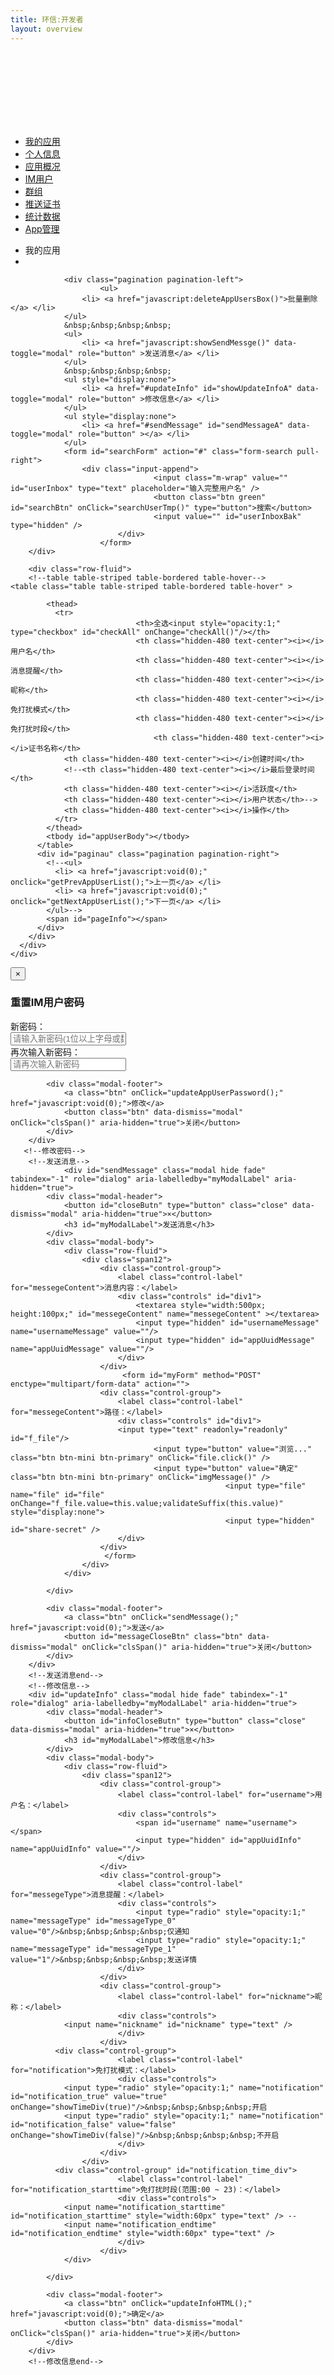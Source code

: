 ```yaml
---
title: 环信:开发者
layout: overview
---
```


<link href="/assets/css/bootstrap-2.3.2.min.css" rel="stylesheet" type="text/css" media="screen"/>
<link href="/assets/css/bootstrap-responsive-2.3.2.min.css" rel="stylesheet" type="text/css" media="screen"/>
<link href="/assets/css/font-awesome-3.1.0.min.css" rel="stylesheet" type="text/css" media="screen"/>


<link href="/assets/css/ace.min.css" rel="stylesheet" type="text/css" media="screen"/>
<link href="/assets/css/ace-responsive.min.css" rel="stylesheet" type="text/css" media="screen"/>
<link href="/assets/css/ace-skins.min.css" rel="stylesheet" type="text/css" media="screen"/>


<link href="/assets/css/management.css" rel="stylesheet" type="text/css" media="screen"/>
<link href="/assets/css/manage.css" rel="stylesheet" type="text/css" media="screen"/>



<script src="/assets/js/jquery-1.7.2.min.js"></script>
<script src="/assets/js/jquery.cookie-1.3.js"></script>
<script src="/assets/js/bootstrap-2.3.2.min.js"></script>
<script src="/assets/js/json2.js"></script>
<script src="/assets/js/ace-elements.min.js"></script>
<script src="/assets/js/ace.min.js"></script>
<script src="/assets/js/jquery.form.js"></script>
<script src="/assets/js/management.js"></script>
<script src="/assets/js/layer/layer.min.js"></script>
<script tyep="text/javascript">
	var appUuid = getQueryString('appUuid');
	var Application = $.cookie('Application');
	$(function(){
	    $('#showName').text(Application);
		if (!getToken() || getToken()==''){
			logout();
		}
		
		getAppProfile(appUuid);
		getAppUserList(appUuid);
		
		$('#searchForm').submit(function(){
				searchUserTmp();
				return false;
		});
	});	
	function imgMessage(){
		var img = $('#file').val().substr( $('#file').val().lastIndexOf('.')+1);
		img = img.toLowerCase();
		if(img == 'jpg'|| img == 'png'|| img == 'bmp'|| img =='gif' || img == 'jpeg' ){
		  var access_token = $.cookie('access_token');
		  var orgName = $.cookie('orgName');
		  var ajax_option = {
		  url:baseUrl + '/' + orgName + '/' + appUuid + '/chatfiles',
		  headers:{
		    'Accept':'application/json',
			'restrict-access':true,
			'Accept-Encoding':'gzip,deflate',
			'Authorization':'Bearer ' + access_token,
			},
			success:function(respData){
				$('#img1').remove();
				document.getElementById('messegeContent').style.display="none";
				$('#div1').append('<img id="img1" src="'+baseUrl + '/' + orgName + '/' + appUuid + '/chatfiles/'+respData.entities[0].uuid+'" />');
				var str = $('#file').val()+","+respData.entities[0]['share-secret'];
				$('#share-secret').val(str);
				},
				error:function(respData){
				}
				}

				$('#myForm').ajaxSubmit(ajax_option);
		}else{
			alert('此文件不是图片！请选择图片');
		}

	}
	// 上一页数据
	function getPrevAppUserList(){
		getAppUserList(appUuid,'forward');
	}
	// 下一页数据
	function getNextAppUserList(){
		getAppUserList(appUuid,'next');
	}
	
	// 搜索用户
	function searchUserTmp(){
		var username = $('#userInbox').val();
		if(username == '' || username == null){
			alert('请输入要查找的用户名');
		} else {
			searchUser(appUuid,username);
		}
	}
	//删除选定的用户
	function deleteAppUsersBox(){
		deleteAppUserCheckBox(appUuid);
	}
	
	// 应用概述页
	function toApppofile(){
	
		window.location.href = '/console/app_profile/index.html?appUuid='+appUuid;
	}
	
	// 用户管理页
	function toAppUsersPage(){
		window.location.href = '/console/app_users/index.html?appUuid='+appUuid;
	}
	
	// 群组管理页
	function togroupAppAdmin(){
		window.location.href = '/console/app_group/index.html?appUuid='+appUuid;
	}
	
	// 推送证书管理页
	function toAppCredentialsPage(){
		window.location.href = '/console/app_credentials/index.html?appUuid='+appUuid;
	}
	// 数据统计页面
	function toApppofileCounter(){
		window.location.href = '/console/app_profile_counter/index.html?appUuid='+appUuid;
	}
	
	// 应用管理员创建页面
	function toCreateAppAdmin(){
		window.location.href = '/console/app_admin_create/index.html?appUuid='+appUuid;
	}
	
	//管理员列表页面
	function toAppUserAdmin(){
		window.location.href = '/console/app_users_admin/index.html?appUuid='+appUuid;
	}
	
	//发送消息
	function showSendMessge(){
		sendMessge(appUuid);	
	}
	
	// 去除字符串中所有空格
	function removeAllSpace(str) {
	  	return str.replace(/\s+/g, "");
	}
	//发送消息判断
	function sendMessage(){
		var img = document.getElementById('img1');
		if(img == null ){
			sendUserMessage();
		}else{
			sendUserImgMessage();
		}
	}
	
	//免打扰时段显示隐藏
	function showTimeDiv(num){
		if(num){
		document.getElementById('notification_time_div').style.display='block';	
		}else{
		document.getElementById('notification_time_div').style.display='none';	
		}
	}
	
	//修改信息
	function updateInfoHTML(){
		updateInfo(appUuid);
	}
	
	function checkAll(){
		var ischeck = document.getElementById('checkAll');
		var checkbox = document.getElementsByName('checkbox');
		if(ischeck.checked){
			for (var i=0;i<checkbox.length;i++){
				checkbox[i].checked = true;	
			}	
		}else{
			for (var i=0;i<checkbox.length;i++){
				checkbox[i].checked = false;	
			}	
		}
	}
	
</script>

<div>

<div id="main-container" class="container-fluid"> <a href="javascript:void(0);" id="menu-toggler"> <span></span> </a>
  <div id="sidebar">
    <div id="sidebar-shortcuts">
      <div style="min-height: 40px;" id="sidebar-shortcuts-large"> </div>
      <div style="min-height: 40px;" id="sidebar-shortcuts-mini"> </div>
    </div>
    <ul class="nav nav-list">
			<li> <a href="/console/app_list" target="_self"> <i class="icon-ambulance"></i> <span>我的应用</span> </a></li>
			<li> <a href="/console/admin_home" target="_self"> <i class="icon-user"></i> <span>个人信息</span> </a></li>
			<li> <a href="javascript:toApppofile()" target="_self"> <i class="icon-info-sign"></i><span>应用概况</span> </a></li>
			<li class="active"> <a href="javascript:toAppUsersPage()" target="_self"> <i class="icon-user-md"></i><span>IM用户</span> </a></li>
			<li> <a href="javascript:togroupAppAdmin()" target="_self"> <i class="icon-group"></i><span>群组</span> </a></li>
			<li> <a href="javascript:toAppCredentialsPage()" target="_self"> <i class="icon-fighter-jet"></i><span>推送证书</span> </a></li>
			<li> <a href="javascript:toApppofileCounter()" target="_self"> <i class="icon-bar-chart"></i><span>统计数据</span> </a></li>
			<li> <a href="javascript:toAppUserAdmin()" target="_self"> <i class="icon-cog"></i><span>App管理</span> </a></li>
    </ul>
    <div id="sidebar-collapse"> <i class="icon-double-angle-left"></i> </div>
  </div>
  <div class="clearfix" id="main-content">
    <div id="breadcrumbs">
      <ul class="breadcrumb">
        <li> <i class="icon-home"></i> 我的应用 <span class="divider"> <i class="icon-angle-right"></i> </span> </li>
        <li> <a href="javascript:void(0);" target="_self"> <span id="showName"></span></a></li>
      </ul>
    </div>
    <div class="clearfix" id="page-content">
      <div class="row-fluid">

				<div class="pagination pagination-left">
						<ul>
	        		<li> <a href="javascript:deleteAppUsersBox()">批量删除</a> </li>
	      		</ul>
	      		&nbsp;&nbsp;&nbsp;&nbsp;
				<ul>
        			<li> <a href="javascript:showSendMessge()" data-toggle="modal" role="button" >发送消息</a> </li>
      			</ul>
                &nbsp;&nbsp;&nbsp;&nbsp;
                <ul style="display:none">
        			<li> <a href="#updateInfo" id="showUpdateInfoA" data-toggle="modal" role="button" >修改信息</a> </li>
      			</ul>
				<ul style="display:none">
        			<li> <a href="#sendMessage" id="sendMessageA" data-toggle="modal" role="button" ></a> </li>
      			</ul>
      			<form id="searchForm" action="#" class="form-search pull-right">
	      			<div class="input-append">
									<input class="m-wrap" value="" id="userInbox" type="text" placeholder="输入完整用户名" />
									<button class="btn green" id="searchBtn" onClick="searchUserTmp()" type="button">搜索</button>
									<input value="" id="userInboxBak" type="hidden" />
							</div>
						</form>
      	</div>

        <div class="row-fluid">
		<!--table table-striped table-bordered table-hover-->
  	<table class="table table-striped table-bordered table-hover" >

            <thead>
              <tr>
								<th>全选<input style="opacity:1;" type="checkbox" id="checkAll" onChange="checkAll()"/></th>
								<th class="hidden-480 text-center"><i></i>用户名</th>
								<th class="hidden-480 text-center"><i></i>消息提醒</th>
								<th class="hidden-480 text-center"><i></i>昵称</th>
								<th class="hidden-480 text-center"><i></i>免打扰模式</th>
								<th class="hidden-480 text-center"><i></i>免打扰时段</th>
									<th class="hidden-480 text-center"><i></i>证书名称</th>
               	<th class="hidden-480 text-center"><i></i>创建时间</th>
               	<!--<th class="hidden-480 text-center"><i></i>最后登录时间</th>
               	<th class="hidden-480 text-center"><i></i>活跃度</th>
               	<th class="hidden-480 text-center"><i></i>用户状态</th>-->
                <th class="hidden-480 text-center"><i></i>操作</th>
              </tr>
            </thead>
            <tbody id="appUserBody"></tbody>
          </table>
          <div id="paginau" class="pagination pagination-right">
          	<!--<ul>
              <li> <a href="javascript:void(0);" onclick="getPrevAppUserList();">上一页</a> </li>
              <li> <a href="javascript:void(0);" onclick="getNextAppUserList();">下一页</a> </li>
            </ul>-->
            <span id="pageInfo"></span>
          </div>
        </div>
      </div>
    </div>
  </div>
</div>
	<!--修改密码-->
		<div id="passwordMondify" class="modal hide fade" tabindex="-1" role="dialog" aria-labelledby="myModalLabel" aria-hidden="true">
			<div class="modal-header">
				<button type="button" class="close" data-dismiss="modal" aria-hidden="true">×</button>
				<h3 id="myModalLabel">重置IM用户密码</h3>
			</div>
			<div class="modal-body">
				<div class="row-fluid">
					<div class="span12">
						<div class="control-group">
							<label class="control-label" for="pwdMondify">新密码：</label>
							<div class="controls">
								<input type="password" id="pwdMondify" name="pwdMondify" value="" placeholder="请输入新密码(1位以上字母或数字)" onKeyUp="value=removeAllSpace(value)" onBlur="value=removeAllSpace(value)"  onpaste='return false' oncopy='return false' />
								<input type="hidden" id="usernameMondify" name="usernameMondify" value=""/>
								<input type="hidden" id="appUuidHidd" name="appUuidHidd" value=""/>
								<span style="color: red;" id="pwdMondifySpan"></span>
							</div>
						</div>
					</div>
				</div>
				<div class="row-fluid">
					<div class="span12">
						<div class="control-group">
							<label class="control-label" for="pwdMondifytwo">再次输入新密码：</label>
							<div class="controls">
								<input type="password" id="pwdMondifytwo" name="pwdMondifytwo" value="" placeholder="请再次输入新密码" onKeyUp="value=removeAllSpace(value)" onBlur="value=removeAllSpace(value)"  onpaste='return false' oncopy='return false' />
								<span style="color: red;" id="pwdMondifytwoSpan"></span>
							</div>
						</div>
					</div>
				</div>
			</div>
			
			<div class="modal-footer"> 
				<a class="btn" onClick="updateAppUserPassword();" href="javascript:void(0);">修改</a>
				<button class="btn" data-dismiss="modal" onClick="clsSpan()" aria-hidden="true">关闭</button>
			</div>
		</div>
       <!--修改密码-->
        <!--发送消息-->
				<div id="sendMessage" class="modal hide fade" tabindex="-1" role="dialog" aria-labelledby="myModalLabel" aria-hidden="true">
			<div class="modal-header">
				<button id="closeButn" type="button" class="close" data-dismiss="modal" aria-hidden="true">×</button>
				<h3 id="myModalLabel">发送消息</h3>
			</div>
			<div class="modal-body">
				<div class="row-fluid">
					<div class="span12">
						<div class="control-group">
							<label class="control-label" for="messegeContent">消息内容：</label>
							<div class="controls" id="div1">
                            	<textarea style="width:500px; height:100px;" id="messegeContent" name="messegeContent" ></textarea>
								<input type="hidden" id="usernameMessage" name="usernameMessage" value=""/>
								<input type="hidden" id="appUuidMessage" name="appUuidMessage" value=""/>
							</div>
						</div>
                             <form id="myForm" method="POST" enctype="multipart/form-data" action=""> 
						<div class="control-group">
							<label class="control-label" for="messegeContent">路径：</label>
							<div class="controls" id="div1">
                         	<input type="text" readonly="readonly" id="f_file"/>
					      	      	<input type="button" value="浏览..." class="btn btn-mini btn-primary" onClick="file.click()" />
                                    <input type="button" value="确定" class="btn btn-mini btn-primary" onClick="imgMessage()" />
													<input type="file" name="file" id="file" onChange="f_file.value=this.value;validateSuffix(this.value)" style="display:none">
                                                    <input type="hidden" id="share-secret" />
							</div>
						</div>
                         </form>
					</div>
				</div>
		
			</div>
			
			<div class="modal-footer"> 
				<a class="btn" onClick="sendMessage();" href="javascript:void(0);">发送</a>
				<button id="messageCloseBtn" class="btn" data-dismiss="modal" onClick="clsSpan()" aria-hidden="true">关闭</button>
			</div>
		</div>
        <!--发送消息end-->
        <!--修改信息-->
		<div id="updateInfo" class="modal hide fade" tabindex="-1" role="dialog" aria-labelledby="myModalLabel" aria-hidden="true">
			<div class="modal-header">
				<button id="infoCloseButn" type="button" class="close" data-dismiss="modal" aria-hidden="true">×</button>
				<h3 id="myModalLabel">修改信息</h3>
			</div>
			<div class="modal-body">
				<div class="row-fluid">
					<div class="span12">
						<div class="control-group">
							<label class="control-label" for="username">用户名：</label>
							<div class="controls">
                            	<span id="username" name="username"></span>
								<input type="hidden" id="appUuidInfo" name="appUuidInfo" value=""/>
							</div>
						</div>
						<div class="control-group">
							<label class="control-label" for="messegeType">消息提醒：</label>
							<div class="controls">
                         		<input type="radio" style="opacity:1;" name="messageType" id="messageType_0" value="0"/>&nbsp;&nbsp;&nbsp;&nbsp;仅通知
                                <input type="radio" style="opacity:1;" name="messageType" id="messageType_1" value="1"/>&nbsp;&nbsp;&nbsp;&nbsp;发送详情
							</div>
						</div>
                        <div class="control-group">
							<label class="control-label" for="nickname">昵称：</label>
							<div class="controls">
                <input name="nickname" id="nickname" type="text" />
							</div>
						</div>
              <div class="control-group">
							<label class="control-label" for="notification">免打扰模式：</label>
							<div class="controls">
              	<input type="radio" style="opacity:1;" name="notification" id="notification_true" value="true" onChange="showTimeDiv(true)"/>&nbsp;&nbsp;&nbsp;&nbsp;开启
                <input type="radio" style="opacity:1;" name="notification" id="notification_false" value="false" onChange="showTimeDiv(false)"/>&nbsp;&nbsp;&nbsp;&nbsp;不开启
							</div>
						</div>
					</div>
              <div class="control-group" id="notification_time_div">
							<label class="control-label" for="notification_starttime">免打扰时段(范围:00 ~ 23)：</label>
							<div class="controls">
                <input name="notification_starttime" id="notification_starttime" style="width:60px" type="text" /> --
                <input name="notification_endtime" id="notification_endtime" style="width:60px" type="text" />
							</div>
						</div>
				</div>
		
			</div>
			
			<div class="modal-footer"> 
				<a class="btn" onClick="updateInfoHTML();" href="javascript:void(0);">确定</a>
				<button class="btn" data-dismiss="modal" onClick="clsSpan()" aria-hidden="true">关闭</button>
			</div>
		</div>
        <!--修改信息end-->   
</div>
